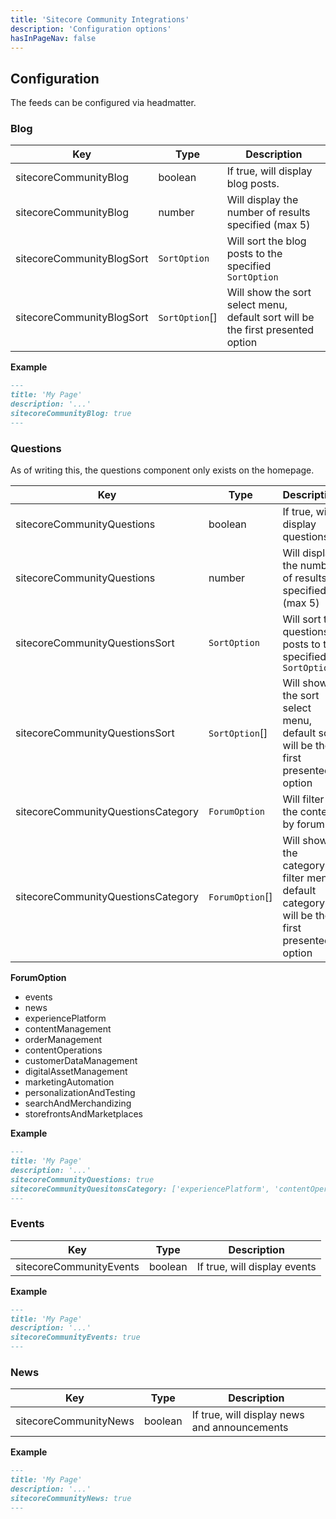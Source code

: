```yaml
---
title: 'Sitecore Community Integrations'
description: 'Configuration options'
hasInPageNav: false
---
```


## Configuration

The feeds can be configured via headmatter.

### Blog

| Key                       | Type           | Description                                                                     |
| ------------------------- | -------------- | ------------------------------------------------------------------------------- |
| sitecoreCommunityBlog     | boolean        | If true, will display blog posts.                                               |
| sitecoreCommunityBlog     | number         | Will display the number of results specified (max 5)                            |
| sitecoreCommunityBlogSort | `SortOption`   | Will sort the blog posts to the specified `SortOption`                          |
| sitecoreCommunityBlogSort | `SortOption`[] | Will show the sort select menu, default sort will be the first presented option |

**Example**

```md
---
title: 'My Page'
description: '...'
sitecoreCommunityBlog: true
---
```

### Questions

As of writing this, the questions component only exists on the homepage.

| Key                                | Type            | Description                                                                             |
| ---------------------------------- | --------------- | --------------------------------------------------------------------------------------- |
| sitecoreCommunityQuestions         | boolean         | If true, will display questions.                                                        |
| sitecoreCommunityQuestions         | number          | Will display the number of results specified (max 5)                                    |
| sitecoreCommunityQuestionsSort     | `SortOption`    | Will sort the questions posts to the specified `SortOption`                             |
| sitecoreCommunityQuestionsSort     | `SortOption`[]  | Will show the sort select menu, default sort will be the first presented option         |
| sitecoreCommunityQuestionsCategory | `ForumOption`   | Will filter the content by forum                                                        |
| sitecoreCommunityQuestionsCategory | `ForumOption`[] | Will show the category filter menu, default category will be the first presented option |

**ForumOption**

- events
- news
- experiencePlatform
- contentManagement
- orderManagement
- contentOperations
- customerDataManagement
- digitalAssetManagement
- marketingAutomation
- personalizationAndTesting
- searchAndMerchandizing
- storefrontsAndMarketplaces

**Example**

```md
---
title: 'My Page'
description: '...'
sitecoreCommunityQuestions: true
sitecoreCommunityQuesitonsCategory: ['experiencePlatform', 'contentOperations']
---
```

### Events

| Key                     | Type    | Description                  |
| ----------------------- | ------- | ---------------------------- |
| sitecoreCommunityEvents | boolean | If true, will display events |

**Example**

```md
---
title: 'My Page'
description: '...'
sitecoreCommunityEvents: true
---
```

### News

| Key                   | Type    | Description                                  |
| --------------------- | ------- | -------------------------------------------- |
| sitecoreCommunityNews | boolean | If true, will display news and announcements |

**Example**

```md
---
title: 'My Page'
description: '...'
sitecoreCommunityNews: true
---
```
